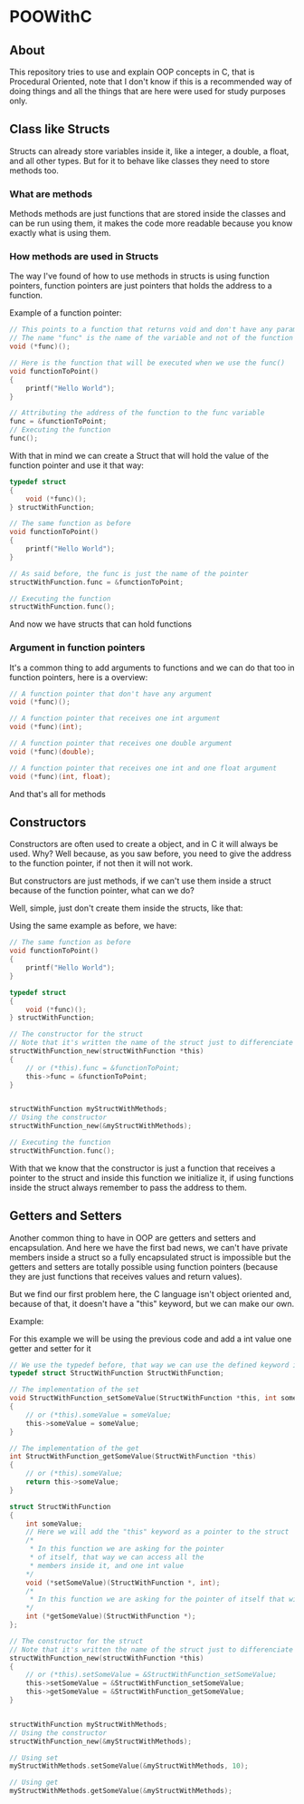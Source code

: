 # POOWithC

## About

This repository tries to use and explain OOP concepts in C, that is Procedural Oriented, note that I don't know if this is a recommended way of doing things and all the things that are here were used for study purposes only.

## Class like Structs

Structs can already store variables inside it, like a integer, a double, a float, and all other types. But for it to behave like classes they need to store methods too.  

### What are methods

Methods methods are just functions that are stored inside the classes and can be run using them, it makes the code more readable because you know exactly what is using them.

### How methods are used in Structs

The way I've found of how to use methods in structs is using function pointers, function pointers are just pointers that holds the address to a function.

Example of a function pointer:

```C
// This points to a function that returns void and don't have any parameters
// The name "func" is the name of the variable and not of the function that will be executed
void (*func)();

// Here is the function that will be executed when we use the func()
void functionToPoint() 
{
    printf("Hello World");
}

// Attributing the address of the function to the func variable
func = &functionToPoint;
// Executing the function
func();
```

With that in mind we can create a Struct that will hold the value of the function pointer and use it that way:

```C
typedef struct 
{
    void (*func)();
} structWithFunction;

// The same function as before
void functionToPoint() 
{
    printf("Hello World");
}

// As said before, the func is just the name of the pointer
structWithFunction.func = &functionToPoint;

// Executing the function
structWithFunction.func();
```

And now we have structs that can hold functions

### Argument in function pointers

It's a common thing to add arguments to functions and we can do that too in function pointers, here is a overview:

```C
// A function pointer that don't have any argument
void (*func)();

// A function pointer that receives one int argument
void (*func)(int);

// A function pointer that receives one double argument
void (*func)(double);

// A function pointer that receives one int and one float argument
void (*func)(int, float);
```

And that's all for methods

## Constructors

Constructors are often used to create a object, and in C it will always be used. Why? Well because, as you saw before, you need to give the address to the function pointer, if not then it will not work.  

But constructors are just methods, if we can't use them inside a struct because of the function pointer, what can we do?

Well, simple, just don't create them inside the structs, like that:

Using the same example as before, we have:

```C
// The same function as before
void functionToPoint() 
{
    printf("Hello World");
}

typedef struct 
{
    void (*func)();
} structWithFunction;

// The constructor for the struct
// Note that it's written the name of the struct just to differenciate the functions names
structWithFunction_new(structWithFunction *this)
{
    // or (*this).func = &functionToPoint;
    this->func = &functionToPoint;
}


structWithFunction myStructWithMethods;
// Using the constructor
structWithFunction_new(&myStructWithMethods);

// Executing the function
structWithFunction.func();
```

With that we know that the constructor is just a function that receives a pointer to the struct and inside this function we initialize it, if using functions inside the struct always remember to pass the address to them.

## Getters and Setters

Another common thing to have in OOP are getters and setters and encapsulation. And here we have the first bad news, we can't have private members inside a struct so a fully encapsulated struct is impossible but the getters and setters are totally possible using function pointers (because they are just functions that receives values and return values).

But we find our first problem here, the C language isn't object oriented and, because of that, it doesn't have a "this" keyword, but we can make our own.

Example:

For this example we will be using the previous code and add a int value one getter and setter for it

```C
// We use the typedef before, that way we can use the defined keyword inside the struct for the "this" keyword
typedef struct StructWithFunction StructWithFunction;

// The implementation of the set
void StructWithFunction_setSomeValue(StructWithFunction *this, int someValue) 
{
    // or (*this).someValue = someValue;
    this->someValue = someValue;
}

// The implementation of the get
int StructWithFunction_getSomeValue(StructWithFunction *this)
{
    // or (*this).someValue;
    return this->someValue;
}

struct StructWithFunction
{
    int someValue;
    // Here we will add the "this" keyword as a pointer to the struct
    /* 
     * In this function we are asking for the pointer   
     * of itself, that way we can access all the 
     * members inside it, and one int value 
    */
    void (*setSomeValue)(StructWithFunction *, int);
    /*
     * In this function we are asking for the pointer of itself that will be used for the this keyword and it will return some int value
    */
    int (*getSomeValue)(StructWithFunction *);
};

// The constructor for the struct
// Note that it's written the name of the struct just to differenciate the functions names
structWithFunction_new(structWithFunction *this)
{
    // or (*this).setSomeValue = &StructWithFunction_setSomeValue;
    this->setSomeValue = &StructWithFunction_setSomeValue;
    this->getSomeValue = &StructWithFunction_getSomeValue;
}


structWithFunction myStructWithMethods;
// Using the constructor
structWithFunction_new(&myStructWithMethods);

// Using set
myStructWithMethods.setSomeValue(&myStructWithMethods, 10);

// Using get
myStructWithMethods.getSomeValue(&myStructWithMethods);
```
